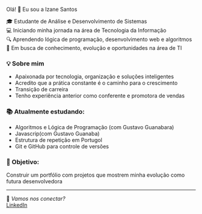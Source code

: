 Olá! 👋 Eu sou a Izane Santos

🎓 Estudante de Análise e Desenvolvimento de Sistemas  
💻 Iniciando minha jornada na área de Tecnologia da Informação  
🔍 Aprendendo lógica de programação, desenvolvimento web e algoritmos  
🚀 Em busca de conhecimento, evolução e oportunidades na área de TI

### 💡 Sobre mim
- Apaixonada por tecnologia, organização e soluções inteligentes
- Acredito que a prática constante é o caminho para o crescimento
- Transição de carreira
- Tenho experiência anterior como conferente e promotora de vendas

### 📚 Atualmente estudando:
- Algoritmos e Lógica de Programação (com Gustavo Guanabara)
- Javascrip(com Gustavo Guanaba)
- Estrutura de repetição em Portugol
- Git e GitHub para controle de versões

### 📌 Objetivo:
Construir um portfólio com projetos que mostrem minha evolução como futura desenvolvedora

---

🔗 *Vamos nos conectar?*  
[LinkedIn](http://linkedin.com/in/izane-santos-488578214 )
